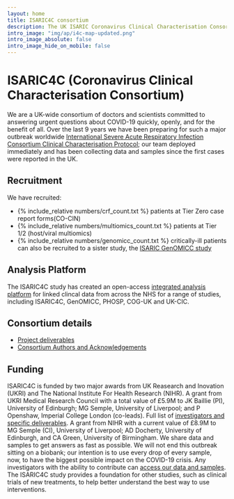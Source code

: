 ```yaml
---
layout: home
title: ISARIC4C consortium
description: The UK ISARIC Coronavirus Clinical Characterisation Consortium.
intro_image: "img/ap/i4c-map-updated.png"
intro_image_absolute: false
intro_image_hide_on_mobile: false
---
```


# ISARIC4C (Coronavirus Clinical Characterisation Consortium)

We are a UK-wide consortium of doctors and scientists committed to answering urgent questions about COVID-19 quickly, openly, and for the benefit of all. Over the last 9 years we have been preparing for such a major outbreak worldwide [International Severe Acute Respiratory Infection Consortium Clinical Characterisation Protocol](https://isaric.net/ccp); our team deployed immediately and has been collecting data and samples since the first cases were reported in the UK.

## Recruitment

<span id="date">We</span> have recruited:
- <span id="num-tier-0">{% include_relative numbers/crf_count.txt %}</span> patients at Tier Zero case report forms(CO-CIN)
- <span id="num-tier-2">{% include_relative numbers/multiomics_count.txt %}</span> patients at Tier 1/2 (host/viral multiomics)
- <span id="num-tier-0">{% include_relative numbers/genomicc_count.txt %}</span> critically-ill patients can also be recruited to a sister study, the [ISARIC GenOMICC study](https://genomicc.org) 

## Analysis Platform

The ISARIC4C study has created an open-access [integrated analysis platform](analysis-platform) for linked clincal data from across the NHS for a range of studies, including ISARIC4C, GenOMICC, PHOSP, COG-UK and UK-CIC.

## Consortium details

* [Project deliverables](structure)
* [Consortium Authors and Acknowledgements](authors)

## Funding

ISARIC4C is funded by two major awards from UK Reasearch and Inovation (UKRI) and The National Institute For Health Research (NIHR).
A grant from UKRI Medical Research Council with a total value of £5.9M to JK Baillie (PI), University of Edinburgh; MG Semple, University of Liverpool; and P Openshaw, Imperial College London (co-leads). Full list of [investigators and specific deliverables](about/structure).
A grant from NIHR with a current value of £8.9M to MG Semple (CI), University of Liverpool; AD Docherty, University of Edinburgh, and CA Green, University of Birmingham.
We share data and samples to get answers as fast as possible. We will not end this outbreak sitting on a biobank; our intention is to use every drop of every sample, now, to have the biggest possible impact on the COVID-19 crisis. Any investigators with the ability to contribute can [access our data and samples](sample_access). The ISARIC4C study provides a foundation for other studies, such as clinical trials of new treatments, to help better understand the best way to use interventions.
